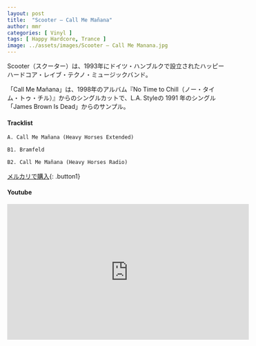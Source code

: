 ```yaml
---
layout: post
title:  "Scooter – Call Me Mañana"
author: mmr
categories: [ Vinyl ]
tags: [ Happy Hardcore, Trance ]
image: ../assets/images/Scooter – Call Me Manana.jpg
---
```


Scooter（スクーター）は、1993年にドイツ・ハンブルクで設立されたハッピーハードコア・レイブ・テクノ・ミュージックバンド。

「Call Me Mañana」は、1998年のアルバム『No Time to Chill（ノー・タイム・トゥ・チル）』からのシングルカットで、L.A. Styleの 1991 年のシングル「James Brown Is Dead」からのサンプル。

#### Tracklist
```md
A. Call Me Mañana (Heavy Horses Extended)

B1. Bramfeld

B2. Call Me Mañana (Heavy Horses Radio)
```

[メルカリで購入](https://jp.mercari.com/item/m42566110205?afid=6142608987){: .button1}

#### Youtube
<iframe width="560" height="315" src="https://www.youtube.com/embed/klqLd5uSHAU?si=y3uRmL_PCCNY1a6o" title="YouTube video player" frameborder="0" allow="accelerometer; autoplay; clipboard-write; encrypted-media; gyroscope; picture-in-picture; web-share" referrerpolicy="strict-origin-when-cross-origin" allowfullscreen></iframe>